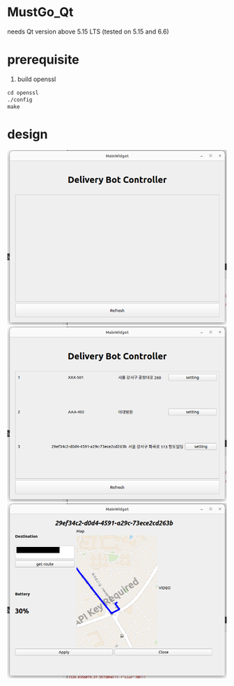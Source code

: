 # MustGo_Qt
needs Qt version above 5.15 LTS
(tested on 5.15 and 6.6)

# prerequisite
1. build openssl
```
cd openssl
./config
make
```

# design
![](https://github.com/kcci-MustGo/MustGo_Qt/blob/main/img/1.png)
![](https://github.com/kcci-MustGo/MustGo_Qt/blob/main/img/2.png)
![](https://github.com/kcci-MustGo/MustGo_Qt/blob/main/img/3.png)

